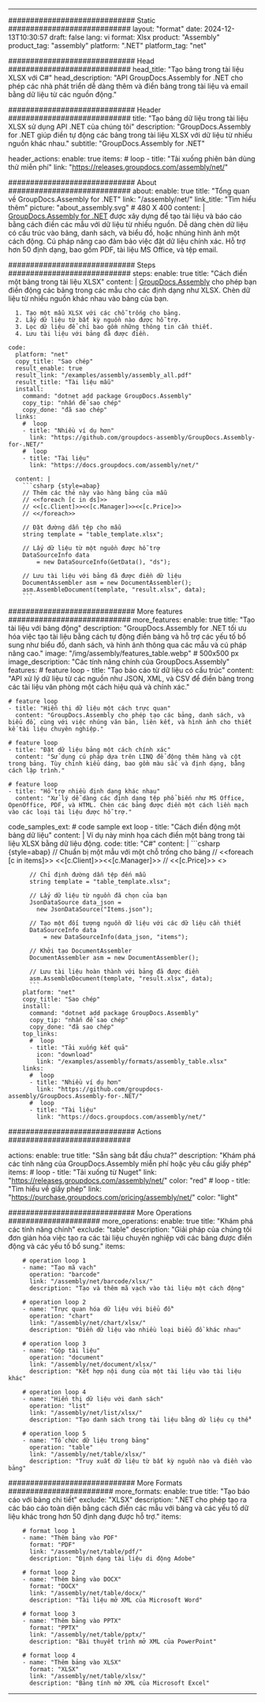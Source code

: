 



---
############################# Static ############################
layout: "format"
date:  2024-12-13T10:30:57
draft: false
lang: vi
format: Xlsx
product: "Assembly"
product_tag: "assembly"
platform: ".NET"
platform_tag: "net"

############################# Head ############################
head_title: "Tạo bảng trong tài liệu XLSX với C#"
head_description: "API GroupDocs.Assembly for .NET cho phép các nhà phát triển dễ dàng thêm và điền bảng trong tài liệu và email bằng dữ liệu từ các nguồn động."

############################# Header ############################
title: "Tạo bảng dữ liệu trong tài liệu XLSX sử dụng API .NET của chúng tôi" 
description: "GroupDocs.Assembly for .NET giúp điền tự động các bảng trong tài liệu XLSX với dữ liệu từ nhiều nguồn khác nhau."
subtitle: "GroupDocs.Assembly for .NET" 

header_actions:
  enable: true
  items:
    #  loop
    - title: "Tải xuống phiên bản dùng thử miễn phí"
      link: "https://releases.groupdocs.com/assembly/net/"
      
############################# About ############################
about:
    enable: true
    title: "Tổng quan về GroupDocs.Assembly for .NET"
    link: "/assembly/net/"
    link_title: "Tìm hiểu thêm"
    picture: "about_assembly.svg" # 480 X 400
    content: |
       [GroupDocs.Assembly for .NET](/assembly/net/) được xây dựng để tạo tài liệu và báo cáo bằng cách điền các mẫu với dữ liệu từ nhiều nguồn. Dễ dàng chèn dữ liệu có cấu trúc vào bảng, danh sách, và biểu đồ, hoặc nhúng hình ảnh một cách động. Cú pháp nâng cao đảm bảo việc đặt dữ liệu chính xác. Hỗ trợ hơn 50 định dạng, bao gồm PDF, tài liệu MS Office, và tệp email.

############################# Steps ############################
steps:
    enable: true
    title: "Cách điền một bảng trong tài liệu XLSX"
    content: |
      [GroupDocs.Assembly](/assembly/net/) cho phép bạn điền động các bảng trong các mẫu cho các định dạng như XLSX. Chèn dữ liệu từ nhiều nguồn khác nhau vào bảng của bạn.
      
      1. Tạo một mẫu XLSX với các chỗ trống cho bảng.
      2. Lấy dữ liệu từ bất kỳ nguồn nào được hỗ trợ.
      3. Lọc dữ liệu để chỉ bao gồm những thông tin cần thiết.
      4. Lưu tài liệu với bảng đã được điền.
   
    code:
      platform: "net"
      copy_title: "Sao chép"
      result_enable: true
      result_link: "/examples/assembly/assembly_all.pdf"
      result_title: "Tài liệu mẫu"
      install:
        command: "dotnet add package GroupDocs.Assembly"
        copy_tip: "nhấn để sao chép"
        copy_done: "đã sao chép"
      links:
        #  loop
        - title: "Nhiều ví dụ hơn"
          link: "https://github.com/groupdocs-assembly/GroupDocs.Assembly-for-.NET/"
        #  loop
        - title: "Tài liệu"
          link: "https://docs.groupdocs.com/assembly/net/"
          
      content: |
        ```csharp {style=abap}
        // Thêm các thẻ này vào hàng bảng của mẫu
        // <<foreach [c in ds]>>
        // <<[c.Client]>><<[c.Manager]>><<[c.Price]>>
        // <</foreach>>

        // Đặt đường dẫn tệp cho mẫu
        string template = "table_template.xlsx";

        // Lấy dữ liệu từ một nguồn được hỗ trợ
        DataSourceInfo data 
            = new DataSourceInfo(GetData(), "ds");

        // Lưu tài liệu với bảng đã được điền dữ liệu
        DocumentAssembler asm = new DocumentAssembler();
        asm.AssembleDocument(template, "result.xlsx", data);
        ```            

############################# More features ############################
more_features:
  enable: true
  title: "Tạo tài liệu với bảng động"
  description: "GroupDocs.Assembly for .NET tối ưu hóa việc tạo tài liệu bằng cách tự động điền bảng và hỗ trợ các yếu tố bổ sung như biểu đồ, danh sách, và hình ảnh thông qua các mẫu và cú pháp nâng cao."
  image: "/img/assembly/features_table.webp" # 500x500 px
  image_description: "Các tính năng chính của GroupDocs.Assembly"
  features:
    # feature loop
    - title: "Tạo báo cáo từ dữ liệu có cấu trúc"
      content: "API xử lý dữ liệu từ các nguồn như JSON, XML, và CSV để điền bảng trong các tài liệu văn phòng một cách hiệu quả và chính xác."

    # feature loop
    - title: "Hiển thị dữ liệu một cách trực quan"
      content: "GroupDocs.Assembly cho phép tạo các bảng, danh sách, và biểu đồ, cùng với việc nhúng văn bản, liên kết, và hình ảnh cho thiết kế tài liệu chuyên nghiệp."

    # feature loop
    - title: "Đặt dữ liệu bảng một cách chính xác"
      content: "Sử dụng cú pháp dựa trên LINQ để động thêm hàng và cột trong bảng. Tùy chỉnh kiểu dáng, bao gồm màu sắc và định dạng, bằng cách lập trình."

    # feature loop
    - title: "Hỗ trợ nhiều định dạng khác nhau"
      content: "Xử lý dễ dàng các định dạng tệp phổ biến như MS Office, OpenOffice, PDF, và HTML. Chèn các bảng được điền một cách liền mạch vào các loại tài liệu được hỗ trợ."
      
  code_samples_ext:
    # code sample ext loop
    - title: "Cách điền động một bảng dữ liệu"
      content: |
        Ví dụ này minh họa cách điền một bảng trong tài liệu XLSX bằng dữ liệu động.
      code:
        title: "C#"
        content: |
          ```csharp {style=abap}
          // Chuẩn bị một mẫu với một chỗ trống cho bảng
          // <<foreach [c in items]>> <<[c.Client]>><<[c.Manager]>>
          // <<[c.Price]>> <</foreach>>

          // Chỉ định đường dẫn tệp đến mẫu
          string template = "table_template.xlsx";

          // Lấy dữ liệu từ nguồn đã chọn của bạn
          JsonDataSource data_json = 
            new JsonDataSource("Items.json");

          // Tạo một đối tượng nguồn dữ liệu với các dữ liệu cần thiết
          DataSourceInfo data 
              = new DataSourceInfo(data_json, "items");

          // Khởi tạo DocumentAssembler
          DocumentAssembler asm = new DocumentAssembler();

          // Lưu tài liệu hoàn thành với bảng đã được điền
          asm.AssembleDocument(template, "result.xlsx", data);
          ```
        platform: "net"
        copy_title: "Sao chép"
        install:
          command: "dotnet add package GroupDocs.Assembly"
          copy_tip: "nhấn để sao chép"
          copy_done: "đã sao chép"
        top_links:
          #  loop
          - title: "Tải xuống kết quả"
            icon: "download"
            link: "/examples/assembly/formats/assembly_table.xlsx"
        links:
          #  loop
          - title: "Nhiều ví dụ hơn"
            link: "https://github.com/groupdocs-assembly/GroupDocs.Assembly-for-.NET/"
          #  loop
          - title: "Tài liệu"
            link: "https://docs.groupdocs.com/assembly/net/"
            

            


############################# Actions ############################

actions:
  enable: true
  title: "Sẵn sàng bắt đầu chưa?"
  description: "Khám phá các tính năng của GroupDocs.Assembly miễn phí hoặc yêu cầu giấy phép"
  items:
    #  loop
    - title: "Tải xuống từ Nuget"
      link: "https://releases.groupdocs.com/assembly/net/"
      color: "red"
        #  loop
    - title: "Tìm hiểu về giấy phép"
      link: "https://purchase.groupdocs.com/pricing/assembly/net/"
      color: "light"


############################# More Operations #####################
more_operations:
    enable: true
    title: "Khám phá các tính năng chính"
    exclude: "table"
    description: "Giải pháp của chúng tôi đơn giản hóa việc tạo ra các tài liệu chuyên nghiệp với các bảng được điền động và các yếu tố bổ sung."
    items: 
          
        # operation loop 1
        - name: "Tạo mã vạch"
          operation: "barcode"
          link: "/assembly/net/barcode/xlsx/"
          description: "Tạo và thêm mã vạch vào tài liệu một cách động"

        # operation loop 2
        - name: "Trực quan hóa dữ liệu với biểu đồ"
          operation: "chart"
          link: "/assembly/net/chart/xlsx/"
          description: "Điền dữ liệu vào nhiều loại biểu đồ khác nhau"

        # operation loop 3
        - name: "Gộp tài liệu"
          operation: "document"
          link: "/assembly/net/document/xlsx/"
          description: "Kết hợp nội dung của một tài liệu vào tài liệu khác"

        # operation loop 4
        - name: "Hiển thị dữ liệu với danh sách"
          operation: "list"
          link: "/assembly/net/list/xlsx/"
          description: "Tạo danh sách trong tài liệu bằng dữ liệu cụ thể"

        # operation loop 5
        - name: "Tổ chức dữ liệu trong bảng"
          operation: "table"
          link: "/assembly/net/table/xlsx/"
          description: "Truy xuất dữ liệu từ bất kỳ nguồn nào và điền vào bảng"
         
          
############################# More Formats ########################
more_formats:
    enable: true
    title: "Tạo báo cáo với bảng chi tiết"
    exclude: "XLSX"
    description: ".NET cho phép tạo ra các báo cáo toàn diện bằng cách điền các mẫu với bảng và các yếu tố dữ liệu khác trong hơn 50 định dạng được hỗ trợ."
    items: 
          
        # format loop 1
        - name: "Thêm bảng vào PDF"
          format: "PDF"
          link: "/assembly/net/table/pdf/"
          description: "Định dạng tài liệu di động Adobe"
          
        # format loop 2
        - name: "Thêm bảng vào DOCX"
          format: "DOCX"
          link: "/assembly/net/table/docx/"
          description: "Tài liệu mở XML của Microsoft Word"
          
        # format loop 3
        - name: "Thêm bảng vào PPTX"
          format: "PPTX"
          link: "/assembly/net/table/pptx/"
          description: "Bài thuyết trình mở XML của PowerPoint"
          
        # format loop 4
        - name: "Thêm bảng vào XLSX"
          format: "XLSX"
          link: "/assembly/net/table/xlsx/"
          description: "Bảng tính mở XML của Microsoft Excel"


          

---